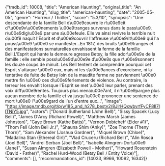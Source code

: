 {"tmdb_id": 10008, "title": "American Haunting", "original_title": "An American Haunting", "slug_title": "american-haunting", "date": "2005-05-05", "genre": "Horreur / Thriller", "score": "5.3/10", "synopsis": "Une descendante de la famille Bell d\u00e9couvre le r\u00e9cit d'\u00e9v\u00e9nements \u00e9tranges survenus dans le pass\u00e9, r\u00e9dig\u00e9 par une a\u00efeule. Elle va ainsi revivre la terrible nuit o\u00f9 naquit l'Esprit et d\u00e9couvrir l'affreuse v\u00e9rit\u00e9 qui l'a pouss\u00e9 \u00e0 se manifester...En 1817, des bruits \u00e9tranges et des manifestations surnaturelles envahissent la ferme de la famille Bell.L'Esprit qui hante la demeure agresse Betsy, la fille ador\u00e9e de la famille : elle semble poss\u00e9d\u00e9e d\u00e8s que r\u00e9sonnent les douze coups de minuit. Les Bell tentent de comprendre pourquoi cet Esprit s'attaque \u00e0 eux, mais ni les s\u00e9ances d'exorcisme, ni la tentative de fuite de Betsy loin de la maudite ferme ne parviennent \u00e0 mettre fin \u00e0 ces d\u00e9ferlements de violence. Au contraire, la terreur les envahit lorsque l'Esprit se met \u00e0 leur parler, prenant des voix diff\u00e9rentes. Toujours plus mena\u00e7ant, il n'\u00e9pargne plus aucun membre de la famille et va jusqu'\u00e0 prononcer une sentence de mort \u00e0 l'\u00e9gard de l'un d'entre eux...", "image": "https://image.tmdb.org/t/p/w185_and_h278_bestv2/8JlrHQxwbvrfFyCF8II7IlTNiY5.jpg", "actors": ["Donald Sutherland (John Bell)", "Sissy Spacek (Lucy Bell)", "James D'Arcy (Richard Powell)", "Matthew Marsh (James Johnston)", "Gaye Brown (Kathe Batts)", "Vernon Dobtcheff (Elder #1)", "Thom Fell (John Bell Jr.)", "Shauna Shim (Anky)", "Zoe Thorne (Theny Thorn)", "Sam Alexander (Joshua Gardner)", "Miquel Brown (Chloe)", "Madalina Stan (Ethereal Girl)", "Vlad Cruceru (Richard Bell)", "Alin Rosca (Joel Bell)", "Andrei Serban (Joel Bell)", "Isabelle Almgren-Dor\u00e9 (Jane)", "Susan Almgren (Elizabeth Powell - Mother)", "Howard Rosenstein (David - Father)", "Rachel Hurd-Wood (Betsy Bell / Entity Voice)"], "comments": [], "recommandations_id": [14033, 9966, 10092, 16342]}